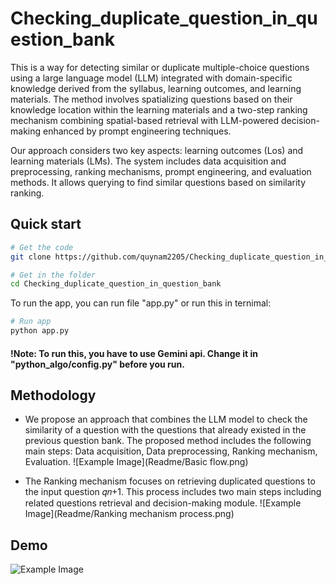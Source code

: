 
# Checking_duplicate_question_in_question_bank
This is a way for detecting similar or duplicate multiple-choice questions using a large language model (LLM) integrated with domain-specific knowledge derived from the syllabus, learning outcomes, and learning materials. The method involves spatializing questions based on their knowledge location within the learning materials and a two-step ranking mechanism combining spatial-based retrieval with LLM-powered decision-making enhanced by prompt engineering techniques. 

Our approach considers two key aspects: learning outcomes (Los) and learning materials (LMs). The system includes data acquisition and preprocessing, ranking mechanisms, prompt engineering, and evaluation methods. It allows querying to find similar questions based on similarity ranking.





## Quick start

```bash
# Get the code
git clone https://github.com/quynam2205/Checking_duplicate_question_in_question_bank.git

# Get in the folder
cd Checking_duplicate_question_in_question_bank
```

To run the app, you can run file "app.py" or run this in ternimal:
```bash
# Run app
python app.py
```

#### !Note: To run this, you have to use Gemini api. Change it in "python_algo/config.py" before you run.
## Methodology
- We propose an approach that combines the LLM model to check the similarity of a question with the questions that already existed in the previous question bank. The proposed method includes the following main steps: Data acquisition, Data preprocessing, Ranking mechanism, Evaluation.
![Example Image](Readme/Basic flow.png)

- The Ranking mechanism focuses on retrieving duplicated questions to the input question 𝑞𝑛+1. This process includes two main steps including related questions retrieval and decision-making module.
![Example Image](Readme/Ranking mechanism process.png)



## Demo
![Example Image](images/example.png)


